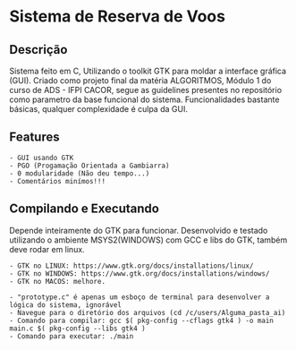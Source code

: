 # Sistema de Reserva de Voos

## Descrição
Sistema feito em C, Utilizando o toolkit GTK para moldar a interface gráfica (GUI).
Criado como projeto final da matéria ALGORITMOS, Módulo 1 do curso de ADS - IFPI CACOR, segue as guidelines presentes
no repositório como parametro da base funcional do sistema.
Funcionalidades bastante básicas, qualquer complexidade é culpa da GUI.

## Features

    - GUI usando GTK
    - PGO (Progamação Orientada a Gambiarra)
    - 0 modularidade (Não deu tempo...)
    - Comentários minímos!!!

## Compilando e Executando

Depende inteiramente do GTK para funcionar. 
Desenvolvido e testado utilizando o ambiente MSYS2(WINDOWS) com GCC e libs do GTK, também deve rodar em linux.

    - GTK no LINUX: https://www.gtk.org/docs/installations/linux/
    - GTK no WINDOWS: https://www.gtk.org/docs/installations/windows/
    - GTK no MACOS: melhore.

    - "prototype.c" é apenas um esboço de terminal para desenvolver a lógica do sistema, ignorável 
    - Navegue para o diretório dos arquivos (cd /c/users/Alguma_pasta_ai)
    - Comando para compilar: gcc $( pkg-config --cflags gtk4 ) -o main main.c $( pkg-config --libs gtk4 )
    - Comando para executar: ./main
